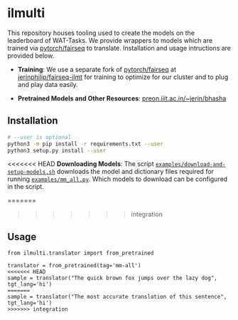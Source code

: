 # ilmulti

This repository houses tooling used to create the models on the
leaderboard of WAT-Tasks. We provide wrappers to models which are
trained via [pytorch/fairseq](http://github.com/pytorch/fairseq) to
translate. Installation and usage intructions are provided below.

* **Training**: We use a separate fork of
  [pytorch/fairseq](http://github.com/pytorch/fairseq) at
  [jerinphilip/fairseq-ilmt](http://github.com/jerinphilip/fairseq-ilmt) for
  training to optimize for our cluster and to plug and play data
  easily.

* **Pretrained Models and Other Resources**: 
  [preon.iiit.ac.in/~jerin/bhasha](http://preon.iiit.ac.in/~jerin/bhasha)


## Installation

```bash
# --user is optional
python3 -m pip install -r requirements.txt --user  
python3 setup.py install --user 

```

<<<<<<< HEAD
**Downloading Models**: The script
[`examples/download-and-setup-models.sh`](./examples/download-and-setup-models.sh)
downloads the model and dictionary files required for running
[`examples/mm_all.py`](./examples/mm_all.py). Which models to download
can be configured in the script.

=======
>>>>>>> integration
## Usage

```python3
from ilmulti.translator import from_pretrained

translator = from_pretrained(tag='mm-all')
<<<<<<< HEAD
sample = translator("The quick brown fox jumps over the lazy dog", tgt_lang='hi')
=======
sample = translator("The most accurate translation of this sentence", tgt_lang='hi')
>>>>>>> integration
```
